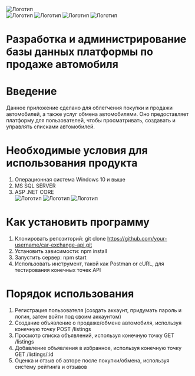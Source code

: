 ![Логотип](https://encrypted-tbn0.gstatic.com/images?q=tbn:ANd9GcTgiccmklR21x2GxZ9LEbKOxO_AIupvBnc8kg&s "Логотип GitHub")\
![Логотип](https://camo.githubusercontent.com/8693bde04030b1670d5097703441005eba34240c32d1df1eb82a5f0d6716518e/68747470733a2f2f63646e2e7261776769742e636f6d2f73696e647265736f726875732f617765736f6d652f643733303566333864323966656437386661383536353265336136336531353464643865383832392f6d656469612f62616467652e737667)
![Логотип](https://camo.githubusercontent.com/f7740da3e954f815cc3c81f51c18a0138cfc9fe35b3e16108cbab9bf749b03db/68747470733a2f2f696d672e736869656c64732e696f2f646973636f72642f3733333032373638313138343235313933372e7376673f7374796c653d666c6174266c6162656c3d4a6f696e253230436f6d6d756e69747926636f6c6f723d373238394441)
![Логотип](https://camo.githubusercontent.com/2ebaf114252ac1a9e0232e6adf119c1b95105921f2287097a2b74ed93ab8dca0/68747470733a2f2f696d672e736869656c64732e696f2f6769746875622f73746172732f616268697368656b6e61696964752f617765736f6d652d6769746875622d70726f66696c652d726561646d65)
![Логотип](https://camo.githubusercontent.com/af5d188f921c385e0d3ced85dd5dae68c3c5b6d042c8601de32cf3d8ebfb2823/68747470733a2f2f696d672e736869656c64732e696f2f6769746875622f666f726b732f616268697368656b6e61696964752f617765736f6d652d6769746875622d70726f66696c652d726561646d65)

# Разработка и администрирование базы данных платформы по продаже автомобиля
# Введение
Данное приложение сделано для облегчения покупки и продажи автомобилей, а также услуг обмена автомобилями. Оно предоставляет платформу для пользователей, чтобы просматривать, создавать и управлять списками автомобилей.
# Необходимые условия для использования продукта
1. Операционная система Windows 10 и выше
2. MS SQL SERVER
3. ASP .NET CORE\
![Логотип](https://img.icons8.com/?size=100&id=48455&format=png&color=000000)
![Логотип](https://img.icons8.com/?size=100&id=laYYF3dV0Iew&format=png&color=000000)
![Логотип](https://img.icons8.com/?size=100&id=121835&format=png&color=000000)
# Как установить программу
1. Клонировать репозиторий: git clone https://github.com/your-username/car-exchange-api.git
2. Установить зависимости: npm install
3. Запустить сервер: npm start
4. Использовать инструмент, такой как Postman or cURL, для тестирования конечных точек API
# Порядок использования
1. Регистрация пользователя (создать аккаунт, придумать пароль и логин, затем войти под своим аккаунтом)
2. Создание объявление о продаже/обмене автомобиля, используя конечную точку POST /listings
3. Просмотр списка объявлений, используя конечную точку GET /listings
4. Добавление объявления в избранное, используя конечную точку GET /listings/:id
5. Оценка и отзыв об авторе после покупки/обмена, используя систему рейтинга и отзывов